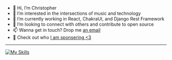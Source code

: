 - 👋 Hi, I’m Christopher
- 👀 I’m interested in the intersections of music and technology
- 🌱 I’m currently working in React, ChakraUI, and Django Rest Framework
- 💞️ I’m looking to connect with others and contribute to open source
- 📫 Wanna get in touch? Drop me [an email](mailto:chris@unlockyoursound.com)
- 💖 Check out who [I am sponsering <3](https://github.com/carvalhochris?tab=sponsoring)

___

[![My Skills](https://skillicons.dev/icons?i=py,react,vscode,css,aws,cloudflare,django,github,js,html,postman,wordpress,git,heroku)](https://skillicons.dev)

<!---
carvalhochris/carvalhochris is a ✨ special ✨ repository because its `README.md` (this file) appears on your GitHub profile.
You can click the Preview link to take a look at your changes.
--->
